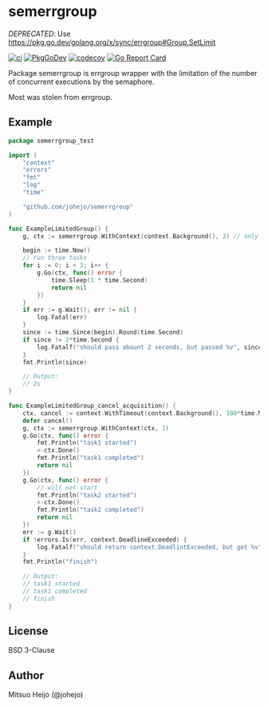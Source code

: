 # semerrgroup

*DEPRECATED*: Use https://pkg.go.dev/golang.org/x/sync/errgroup#Group.SetLimit

[![ci](https://github.com/johejo/semerrgroup/workflows/ci/badge.svg?branch=main)](https://github.com/johejo/semerrgroup/actions?query=workflow%3Aci)
[![PkgGoDev](https://pkg.go.dev/badge/github.com/johejo/semerrgroup)](https://pkg.go.dev/github.com/johejo/semerrgroup)
[![codecov](https://codecov.io/gh/johejo/semerrgroup/branch/main/graph/badge.svg)](https://codecov.io/gh/johejo/semerrgroup)
[![Go Report Card](https://goreportcard.com/badge/github.com/johejo/semerrgroup)](https://goreportcard.com/report/github.com/johejo/semerrgroup)

Package semerrgroup is errgroup wrapper with the limitation of the number of concurrent executions by the semaphore.

Most was stolen from errgroup.

## Example

```go
package semerrgroup_test

import (
	"context"
	"errors"
	"fmt"
	"log"
	"time"

	"github.com/johejo/semerrgroup"
)

func ExampleLimitedGroup() {
	g, ctx := semerrgroup.WithContext(context.Background(), 2) // only two tasks run in parallel.

	begin := time.Now()
	// run three tasks
	for i := 0; i < 3; i++ {
		g.Go(ctx, func() error {
			time.Sleep(1 * time.Second)
			return nil
		})
	}
	if err := g.Wait(); err != nil {
		log.Fatal(err)
	}
	since := time.Since(begin).Round(time.Second)
	if since != 2*time.Second {
		log.Fatalf("should pass abount 2 seconds, but passed %v", since)
	}
	fmt.Println(since)

	// Output:
	// 2s
}

func ExampleLimitedGroup_cancel_acquisition() {
	ctx, cancel := context.WithTimeout(context.Background(), 100*time.Millisecond)
	defer cancel()
	g, ctx := semerrgroup.WithContext(ctx, 1)
	g.Go(ctx, func() error {
		fmt.Println("task1 started")
		<-ctx.Done()
		fmt.Println("task1 completed")
		return nil
	})
	g.Go(ctx, func() error {
		// will not start
		fmt.Println("task2 started")
		<-ctx.Done()
		fmt.Println("task2 completed")
		return nil
	})
	err := g.Wait()
	if !errors.Is(err, context.DeadlineExceeded) {
		log.Fatalf("should return context.DeadlintExceeded, but got %v", err)
	}
	fmt.Println("finish")

	// Output:
	// task1 started
	// task1 completed
	// finish
}
```

## License

BSD 3-Clause

## Author

Mitsuo Heijo (@johejo)
